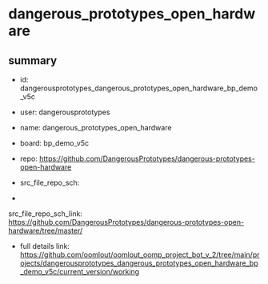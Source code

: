 # dangerous_prototypes_open_hardware
 
## summary 
* id: dangerousprototypes_dangerous_prototypes_open_hardware_bp_demo_v5c
* user: dangerousprototypes
* name: dangerous_prototypes_open_hardware
* board: bp_demo_v5c
* repo: https://github.com/DangerousPrototypes/dangerous-prototypes-open-hardware



* src_file_repo_sch: 
*
 src_file_repo_sch_link: https://github.com/DangerousPrototypes/dangerous-prototypes-open-hardware/tree/master/
* full details link: https://github.com/oomlout/oomlout_oomp_project_bot_v_2/tree/main/projects/dangerousprototypes_dangerous_prototypes_open_hardware_bp_demo_v5c/current_version/working  






